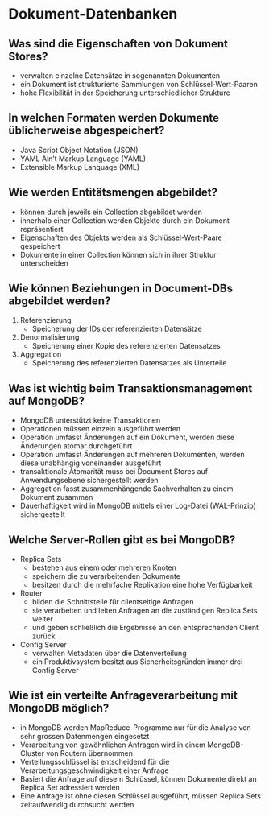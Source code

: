 # Dokument-Datenbanken

## Was sind die Eigenschaften von Dokument Stores?
* verwalten einzelne Datensätze in sogenannten Dokumenten
* ein Dokument ist strukturierte Sammlungen von Schlüssel-Wert-Paaren
* hohe Flexibilität in der Speicherung unterschiedlicher Strukture

## In welchen Formaten werden Dokumente üblicherweise abgespeichert?
* Java Script Object Notation (JSON)
* YAML Ain’t Markup Language (YAML)
* Extensible Markup Language (XML)

## Wie werden Entitätsmengen abgebildet?
* können durch jeweils ein Collection abgebildet werden
* innerhalb einer Collection werden Objekte durch ein Dokument repräsentiert
* Eigenschaften des Objekts werden als Schlüssel-Wert-Paare gespeichert
* Dokumente in einer Collection können sich in ihrer Struktur unterscheiden

## Wie können Beziehungen in Document-DBs abgebildet werden?
1. Referenzierung
    * Speicherung der IDs der referenzierten Datensätze
2. Denormalisierung
    * Speicherung einer Kopie des referenzierten Datensatzes
3. Aggregation
    * Speicherung des referenzierten Datensatzes als Unterteile

## Was ist wichtig beim Transaktionsmanagement auf MongoDB?
* MongoDB unterstützt keine Transaktionen
* Operationen müssen einzeln ausgeführt werden
* Operation umfasst Änderungen auf ein Dokument, werden diese Änderungen atomar durchgeführt
* Operation umfasst Änderungen auf mehreren Dokumenten, werden diese unabhängig voneinander ausgeführt
* transaktionale Atomarität muss bei Document Stores auf Anwendungsebene sichergestellt werden
* Aggregation fasst zusammenhängende Sachverhalten zu einem Dokument zusammen
* Dauerhaftigkeit wird in MongoDB mittels einer Log-Datei (WAL-Prinzip) sichergestellt

## Welche Server-Rollen gibt es bei MongoDB?
* Replica Sets
    * bestehen aus einem oder mehreren Knoten
    * speichern die zu verarbeitenden Dokumente
    * besitzen durch die mehrfache Replikation eine hohe Verfügbarkeit
* Router
    * bilden die Schnittstelle für clientseitige Anfragen
    * sie verarbeiten und leiten Anfragen an die zuständigen Replica Sets weiter
    * und geben schließlich die Ergebnisse an den entsprechenden Client zurück
* Config Server
    * verwalten Metadaten über die Datenverteilung
    * ein Produktivsystem besitzt aus Sicherheitsgründen immer drei Config Server

## Wie ist ein verteilte Anfrageverarbeitung mit MongoDB möglich?
* in MongoDB werden MapReduce-Programme nur für die Analyse von sehr grossen Datenmengen eingesetzt
* Verarbeitung von gewöhnlichen Anfragen wird in einem MongoDB-Cluster von Routern übernommen
* Verteilungsschlüssel ist entscheidend für die Verarbeitungsgeschwindigkeit einer Anfrage
* Basiert die Anfrage auf diesem Schlüssel, können Dokumente direkt an Replica Set adressiert werden
* Eine Anfrage ist ohne diesen Schlüssel ausgeführt, müssen Replica Sets zeitaufwendig durchsucht werden


